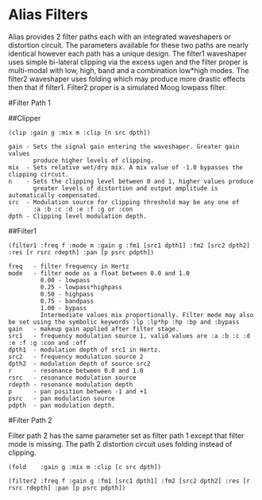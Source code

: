 Alias Filters  
=============  

Alias provides 2 filter paths each with an integrated waveshapers or
distortion circuit. The parameters available for these two paths are nearly
identical however each path has a unique design. The filter1 waveshaper
uses simple bi-lateral clipping via the excess ugen and the filter proper
is multi-modal with low, high, band and a combination low*high modes. The
filter2 waveshaper uses folding which may produce more drastic effects then
that if filter1. Filter2 proper is a simulated Moog lowpass filter.  


#Filter Path 1  

##Clipper

    (clip :gain g :mix m :clip [n src dpth])
    
    gain - Sets the signal gain entering the waveshaper. Greater gain values 
           produce higher levels of clipping.
    mix  - Sets relative wet/dry mix. A mix value of -1.0 bypasses the clipping circuit.
    n    - Sets the clipping level between 0 and 1, higher values produce 
           greater levels of distortion and output amplitude is automatically compensated.
    src  - Modulation source for clipping threshold may be any one of 
           :a :b :c :d :e :f :g or :con
    dpth - Clipping level modulation depth.

##Filter1 

    (filter1 :freq f :mode m :gain g :fm1 [src1 dpth1] :fm2 [src2 dpth2] :res [r rsrc rdepth] :pan [p psrc pdpth])
    
    freq   - filter frequency in Hertz
    mode   - filter mode as a float between 0.0 and 1.0 
             0.00 - lowpass
             0.25 - lowpass*highpass
             0.50 - highpass
             0.75 - bandpass
             1.00 - bypass
             Intermediate values mix proportionally. Filter mode may also be set using the symbolic keywords :lp :lp*hp :hp :bp and :bypass
    gain   - makeup gain applied after filter stage. 
    src1   - frequency modulation source 1, valid values are :a :b :c :d :e :f :g :con and :off
    dpth1  - modulation depth of src1 in Hertz.
    src2   - frequency modulation source 2
    dpth2  - modulation depth of source src2
    r      - resonance between 0.0 and 1.0
    rsrc   - resonance modulation source
    rdepth - resonance modulation depth
    p      - pan position between -1 and +1
    psrc   - pan modulation source
    pdpth  - pan modulation depth.

#Filter Path 2  

Filter path 2 has the same parameter set as filter path 1 except that
filter mode is missing. The path 2 distortion circuit uses folding instead
of clipping.  

    (fold    :gain g :mix m :clip [c src dpth])  
    
    (filter2 :freq f :gain g :fm1 [src1 dpth1] :fm2 [src2 dpth2] :res [r rsrc rdepth] :pan [p psrc pdpth])
    




